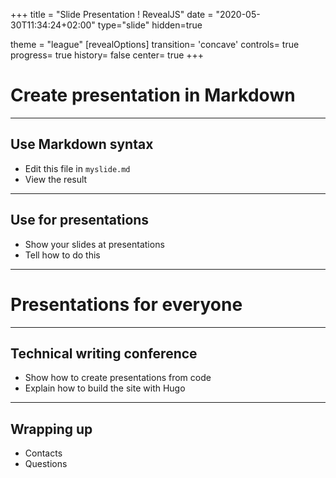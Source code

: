 +++
title = "Slide Presentation ! RevealJS"
date = "2020-05-30T11:34:24+02:00"
type="slide"
hidden=true

theme = "league"
[revealOptions]
transition= 'concave'
controls= true
progress= true
history= false
center= true
+++

# Create presentation in Markdown

___

## Use Markdown syntax

- Edit this file in `myslide.md`
- View the result

___

## Use for presentations

- Show your slides at presentations
- Tell how to do this

---

# Presentations for everyone

___

## Technical writing conference

- Show how to create presentations from code
- Explain how to build the site with Hugo

___

## Wrapping up

- Contacts
- Questions